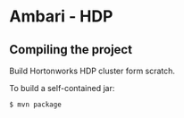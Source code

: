 # Ambari - HDP

## Compiling the project

Build Hortonworks HDP cluster form scratch.  

To build a self-contained jar:

    $ mvn package


[0]: http://www.manning.com/dimidukkhurana
[1]: https://github.com/flexiondotorg/oab-java6
[2]: http://www.apache.org/licenses/LICENSE-2.0.html
